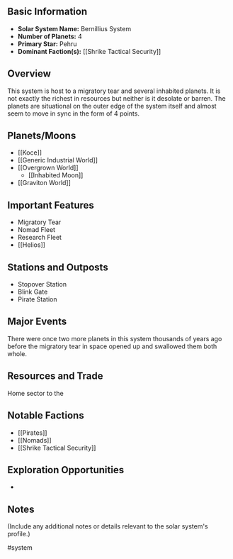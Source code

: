 ## Basic Information

- **Solar System Name:** Bernillius System
- **Number of Planets:** 4
- **Primary Star:** Pehru
- **Dominant Faction(s):** [[Shrike Tactical Security]]

## Overview

This system is host to a migratory tear and several inhabited planets. It is not exactly the richest in resources but neither is it desolate or barren. The planets are situational on the outer edge of the system itself and almost seem to move in sync in the form of 4 points.

## Planets/Moons

- [[Koce]]
- [[Generic Industrial World]]
- [[Overgrown World]]
	- [[Inhabited Moon]]
- [[Graviton World]]
## Important Features

- Migratory Tear
- Nomad Fleet
- Research Fleet
- [[Helios]]

## Stations and Outposts

- Stopover Station
- Blink Gate
- Pirate Station

## Major Events

There were once two more planets in this system thousands of years ago before the migratory tear in space opened up and swallowed them both whole. 

## Resources and Trade

Home sector to the 

## Notable Factions

- [[Pirates]]
- [[Nomads]]
- [[Shrike Tactical Security]]

## Exploration Opportunities

- 

## Notes

(Include any additional notes or details relevant to the solar system's profile.)

#system
